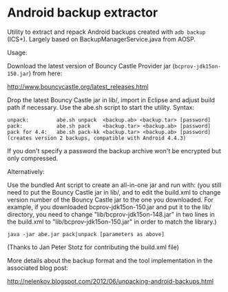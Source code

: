 Android backup extractor
========================

Utility to extract and repack Android backups created with ```adb backup``` (ICS+). 
Largely based on BackupManagerService.java from AOSP. 

Usage: 

Download the latest version of Bouncy Castle Provider jar 
(```bcprov-jdk15on-150.jar```) from here:

http://www.bouncycastle.org/latest_releases.html

Drop the latest Bouncy Castle jar in lib/, import in Eclipse and adjust 
build path if necessary. Use the abe.sh script to start the utility. 
Syntax: 

	unpack:	        abe.sh unpack  <backup.ab> <backup.tar> [password]
	pack:	        abe.sh pack    <backup.tar> <backup.ab> [password]
	pack for 4.4:	abe.sh pack-kk <backup.tar> <backup.ab> [password]
    (creates version 2 backups, compatible with Android 4.4.3)

If you don't specify a password the backup archive won't be encrypted but 
only compressed. 

Alternatively: 

Use the bundled Ant script to create an all-in-one jar and run with: 
(you still need to put the Bouncy Castle jar in lib/, and to edit the 
build.xml to change version number of the Bouncy Castle jar to the one
you downloaded. For example, if you downloaded bcprov-jdk15on-150.jar
and put it to the lib/ directory, you need to change 
"lib/bcprov-jdk15on-148.jar" in two lines in the build.xml to 
"lib/bcprov-jdk15on-150.jar" in order to match the library.)

```java -jar abe.jar pack|unpack [parameters as above]```

(Thanks to Jan Peter Stotz for contributing the build.xml file)

More details about the backup format and the tool implementation in the 
associated blog post: 

http://nelenkov.blogspot.com/2012/06/unpacking-android-backups.html

